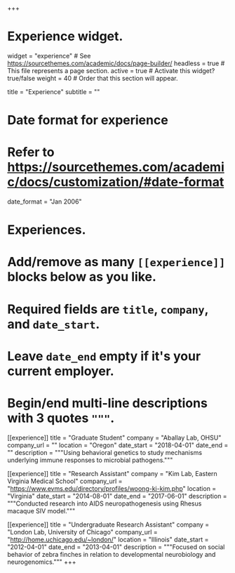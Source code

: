 +++
# Experience widget.
widget = "experience"  # See https://sourcethemes.com/academic/docs/page-builder/
headless = true  # This file represents a page section.
active = true  # Activate this widget? true/false
weight = 40  # Order that this section will appear.

title = "Experience"
subtitle = ""

# Date format for experience
#   Refer to https://sourcethemes.com/academic/docs/customization/#date-format
date_format = "Jan 2006"

# Experiences.
#   Add/remove as many `[[experience]]` blocks below as you like.
#   Required fields are `title`, `company`, and `date_start`.
#   Leave `date_end` empty if it's your current employer.
#   Begin/end multi-line descriptions with 3 quotes `"""`.
[[experience]]
  title = "Graduate Student"
  company = "Aballay Lab, OHSU"
  company_url = ""
  location = "Oregon"
  date_start = "2018-04-01"
  date_end = ""
  description = """Using behavioral genetics to study mechanisms underlying immune responses to microbial pathogens."""

[[experience]]
  title = "Research Assistant"
  company = "Kim Lab, Eastern Virginia Medical School"
  company_url = "https://www.evms.edu/directory/profiles/woong-ki-kim.php"
  location = "Virginia"
  date_start = "2014-08-01"
  date_end = "2017-06-01"
  description = """Conducted research into AIDS neuropathogenesis using Rhesus macaque SIV model."""

[[experience]]
  title = "Undergraduate Research Assistant"
  company = "London Lab, University of Chicago"
  company_url = "http://home.uchicago.edu/~london/"
  location = "Illinois"
  date_start = "2012-04-01"
  date_end = "2013-04-01"
  description = """Focused on social behavior of zebra finches in relation to developmental neurobiology and neurogenomics."""
+++
